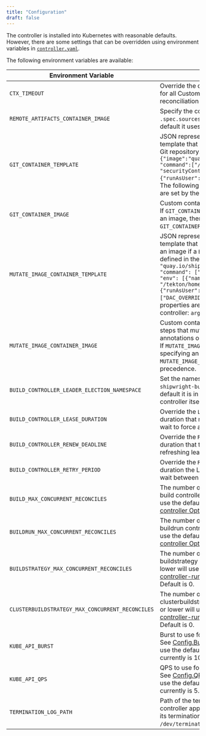 ```yaml
---
title: "Configuration"
draft: false
---
```


The controller is installed into Kubernetes with reasonable defaults. However, there are some settings that can be overridden using environment variables in [`controller.yaml`](../deploy/500-controller.yaml).

The following environment variables are available:

| Environment Variable | Description |
| --- | --- |
| `CTX_TIMEOUT` | Override the default context timeout used for all Custom Resource Definition reconciliation operations. |
| `REMOTE_ARTIFACTS_CONTAINER_IMAGE` | Specify the container image used for the `.spec.sources` remote artifacts download, by default it uses `busybox:latest`. |
| `GIT_CONTAINER_TEMPLATE` | JSON representation of a [Container](https://pkg.go.dev/k8s.io/api/core/v1#Container) template that is used for steps that clone a Git repository. Default is `{"image":"quay.io/shipwright/git:latest", "command":["/ko-app/git"], "securityContext":{"runAsUser":1000,"runAsGroup":1000}}`. The following properties are ignored as they are set by the controller: `args`, `name`. |
| `GIT_CONTAINER_IMAGE` | Custom container image for Git clone steps. If `GIT_CONTAINER_TEMPLATE` is also specifying an image, then the value for `GIT_CONTAINER_IMAGE` has precedence. |
| `MUTATE_IMAGE_CONTAINER_TEMPLATE` | JSON representation of a [Container](https://pkg.go.dev/k8s.io/api/core/v1#Container) template that is used for steps that mutates an image if a `Build` has annotations or labels defined in the output. Default is `{"image": "quay.io/shipwright/mutate-image:latest", "command": ["/ko-app/mutate-image"], "env": [{"name": "HOME","value": "/tekton/home"}], "securityContext": {"runAsUser": 0, "capabilities": {"add": ["DAC_OVERRIDE"]}}}`. The following properties are ignored as they are set by the controller: `args`, `name`. |
| `MUTATE_IMAGE_CONTAINER_IMAGE` | Custom container image that is used for steps that mutates an image if a `Build` has annotations or labels defined in the output. If `MUTATE_IMAGE_CONTAINER_TEMPLATE` is also specifying an image, then the value for `MUTATE_IMAGE_CONTAINER_IMAGE` has precedence. |
| `BUILD_CONTROLLER_LEADER_ELECTION_NAMESPACE` |  Set the namespace to be used to store the `shipwright-build-controller` lock, by default it is in the same namespace as the controller itself. |
| `BUILD_CONTROLLER_LEASE_DURATION` |  Override the `LeaseDuration`, which is the duration that non-leader candidates will wait to force acquire leadership. |
| `BUILD_CONTROLLER_RENEW_DEADLINE` |  Override the `RenewDeadline`, which is the duration that the acting leader will retry refreshing leadership before giving up. |
| `BUILD_CONTROLLER_RETRY_PERIOD` |  Override the `RetryPeriod`, which is the duration the LeaderElector clients should wait between tries of actions. |
| `BUILD_MAX_CONCURRENT_RECONCILES` | The number of concurrent reconciles by the build controller. A value of 0 or lower will use the default from the [controller-runtime controller Options](https://pkg.go.dev/sigs.k8s.io/controller-runtime/pkg/controller#Options). Default is 0. |
| `BUILDRUN_MAX_CONCURRENT_RECONCILES` | The number of concurrent reconciles by the buildrun controller. A value of 0 or lower will use the default from the [controller-runtime controller Options](https://pkg.go.dev/sigs.k8s.io/controller-runtime/pkg/controller#Options). Default is 0. |
| `BUILDSTRATEGY_MAX_CONCURRENT_RECONCILES` | The number of concurrent reconciles by the buildstrategy controller. A value of 0 or lower will use the default from the [controller-runtime controller Options](https://pkg.go.dev/sigs.k8s.io/controller-runtime/pkg/controller#Options). Default is 0. |
| `CLUSTERBUILDSTRATEGY_MAX_CONCURRENT_RECONCILES` | The number of concurrent reconciles by the clusterbuildstrategy controller. A value of 0 or lower will use the default from the [controller-runtime controller Options](https://pkg.go.dev/sigs.k8s.io/controller-runtime/pkg/controller#Options). Default is 0. |
| `KUBE_API_BURST` | Burst to use for the Kubernetes API client. See [Config.Burst](https://pkg.go.dev/k8s.io/client-go/rest#Config.Burst). A value of 0 or lower will use the default from client-go, which currently is 10. Default is 0. |
| `KUBE_API_QPS` | QPS to use for the Kubernetes API client. See [Config.QPS](https://pkg.go.dev/k8s.io/client-go/rest#Config.QPS). A value of 0 or lower will use the default from client-go, which currently is 5. Default is 0. |
| `TERMINATION_LOG_PATH` | Path of the termination log. This is where controller application will write the reason of its termination. Default value is `/dev/termination-log`. |
